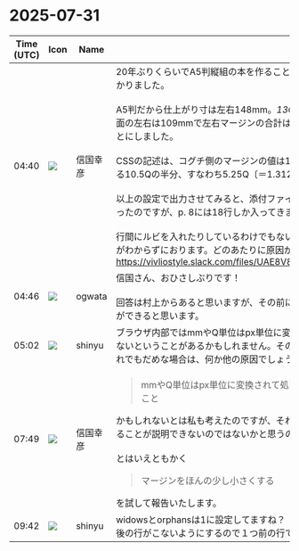 # 2025-07-31

|Time (UTC)|Icon|Name|Message|
|---|---|---|---|
|04:40|![](https://avatars.slack-edge.com/2022-08-21/3992344751120_5c9be0c9169540de7e40_72.jpg)|信国幸彦|20年ぶりくらいでA5判縦組の本を作ることになり、組見本をVivliostyleで作ってみようと思ってとりかかりました。<br><br>A5判だから仕上がり寸は左右148mm。*13Q・行間10.5Q、1段19行*で組むことにしました。すると版面の左右は109mmで左右マージンの合計は39mm。これをコグチ18mm、ノド21mmに振り分けることにしました。<br><br>CSSの記述は、コグチ側のマージンの値は16.6875mm、ノド側を19.6875mmとしました（行間である10.5Qの半分、すなわち5.25Q〔＝1.3125mm〕を差し引くべきだと考えました）。<br><br>以上の設定で出力させてみると、添付ファイルのとおり、p. 4は狙いどおりの組み方（1段19行）になったのですが、p. 8には18行しか入ってきませんでした。<br><br>行間にルビを入れたりしているわけでもないのに、どうしてこのようなことになってしまうのか、理由がわからずにおります。どのあたりに原因がありそうでしょうか。<br>https://vivliostyle.slack.com/files/UAE8V83GA/F098R292KNV/18_______________19____________.pdf|
|04:46|![](https://avatars.slack-edge.com/2019-11-22/845042642576_070441337abaca9fb7b3_72.png)|ogwata|信国さん、おひさしぶりです！<br><br>回答は村上からあると思いますが、その前にCSSのコードも併せて教えていただくと、より正確な検討ができると思います。|
|05:02|![](https://avatars.slack-edge.com/2018-04-27/354445776386_e258f5ed5ba887b08668_72.jpg)|shinyu|ブラウザ内部ではmmやQ単位はpx単位に変換されて処理されるので、誤差のために期待する行数が入らないということがあるかもしれません。その場合はマージンをほんの少し小さくすると収まります。それでもだめな場合は、何か他の原因でしょう。データ（HTML、CSS）を見ないと調べられません。|
|07:49|![](https://avatars.slack-edge.com/2022-08-21/3992344751120_5c9be0c9169540de7e40_72.jpg)|信国幸彦|<blockquote>mmやQ単位はpx単位に変換されて処理されるので、誤差のために期待する行数が入らないということ</blockquote>かもしれないとは私も考えたのですが、それだと、期待どおり入るページと入らないページとが出てくることが説明できないのではないかと思うのですけれど、そうでもないのでしょうか。<br><br>とはいえともかく<br><blockquote>マージンをほんの少し小さくする</blockquote>を試して報告いたします。|
|09:42|![](https://avatars.slack-edge.com/2018-04-27/354445776386_e258f5ed5ba887b08668_72.jpg)|shinyu|widowsとorphansは1に設定してますね？　もしwidowsが初期値の2のままだとページ先頭に段落の最後の行がこないようにするので１つ前の行で改ページされて1行少なくなります。|
